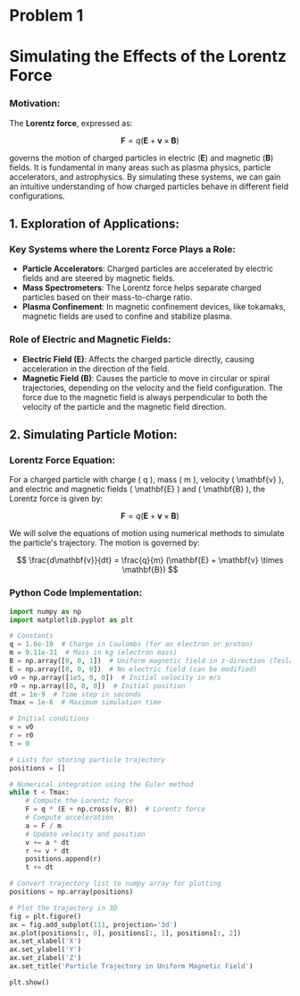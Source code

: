 # Problem 1
# Simulating the Effects of the Lorentz Force

### Motivation:
The **Lorentz force**, expressed as:

$$ \mathbf{F} = q (\mathbf{E} + \mathbf{v} \times \mathbf{B}) $$

governs the motion of charged particles in electric ($\mathbf{E}$) and magnetic ($\mathbf{B}$) fields. It is fundamental in many areas such as plasma physics, particle accelerators, and astrophysics. By simulating these systems, we can gain an intuitive understanding of how charged particles behave in different field configurations.

## 1. Exploration of Applications:

### Key Systems where the Lorentz Force Plays a Role:
- **Particle Accelerators**: Charged particles are accelerated by electric fields and are steered by magnetic fields.
- **Mass Spectrometers**: The Lorentz force helps separate charged particles based on their mass-to-charge ratio.
- **Plasma Confinement**: In magnetic confinement devices, like tokamaks, magnetic fields are used to confine and stabilize plasma.

### Role of Electric and Magnetic Fields:
- **Electric Field ($\mathbf{E}$)**: Affects the charged particle directly, causing acceleration in the direction of the field.
- **Magnetic Field ($\mathbf{B}$)**: Causes the particle to move in circular or spiral trajectories, depending on the velocity and the field configuration. The force due to the magnetic field is always perpendicular to both the velocity of the particle and the magnetic field direction.

## 2. Simulating Particle Motion:

### Lorentz Force Equation:

For a charged particle with charge \( q \), mass \( m \), velocity \( \mathbf{v} \), and electric and magnetic fields \( \mathbf{E} \) and \( \mathbf{B} \), the Lorentz force is given by:

$$ \mathbf{F} = q (\mathbf{E} + \mathbf{v} \times \mathbf{B}) $$

We will solve the equations of motion using numerical methods to simulate the particle's trajectory. The motion is governed by:

$$ \frac{d\mathbf{v}}{dt} = \frac{q}{m} (\mathbf{E} + \mathbf{v} \times \mathbf{B}) $$

### Python Code Implementation:

```python
import numpy as np
import matplotlib.pyplot as plt

# Constants
q = 1.6e-19  # Charge in Coulombs (for an electron or proton)
m = 9.11e-31  # Mass in kg (electron mass)
B = np.array([0, 0, 1])  # Uniform magnetic field in z-direction (Tesla)
E = np.array([0, 0, 0])  # No electric field (can be modified)
v0 = np.array([1e5, 0, 0])  # Initial velocity in m/s
r0 = np.array([0, 0, 0])  # Initial position
dt = 1e-9  # Time step in seconds
Tmax = 1e-6  # Maximum simulation time

# Initial conditions
v = v0
r = r0
t = 0

# Lists for storing particle trajectory
positions = []

# Numerical integration using the Euler method
while t < Tmax:
    # Compute the Lorentz force
    F = q * (E + np.cross(v, B))  # Lorentz force
    # Compute acceleration
    a = F / m
    # Update velocity and position
    v += a * dt
    r += v * dt
    positions.append(r)
    t += dt

# Convert trajectory list to numpy array for plotting
positions = np.array(positions)

# Plot the trajectory in 3D
fig = plt.figure()
ax = fig.add_subplot(111, projection='3d')
ax.plot(positions[:, 0], positions[:, 1], positions[:, 2])
ax.set_xlabel('X')
ax.set_ylabel('Y')
ax.set_zlabel('Z')
ax.set_title('Particle Trajectory in Uniform Magnetic Field')

plt.show()
```
